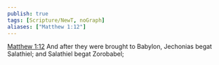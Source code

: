 ```yaml
---
publish: true
tags: [Scripture/NewT, noGraph]
aliases: ["Matthew 1:12"]
---
```

[Matthew 1:12](https://churchofjesuschrist.org/study/scriptures/nt/matt/1?lang=eng&id=p12#p12) And after they were brought to Babylon, Jechonias begat Salathiel; and Salathiel begat Zorobabel;

